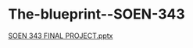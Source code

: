 # The-blueprint--SOEN-343


[SOEN 343 FINAL PROJECT.pptx](https://github.com/user-attachments/files/17965638/SOEN.343.FINAL.PROJECT.pptx)
